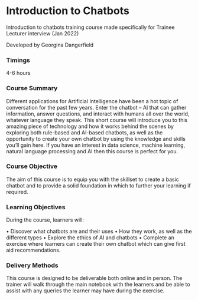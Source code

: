 # Introduction to Chatbots
Introduction to chatbots training course made specifically for Trainee Lecturer interview (Jan 2022)

Developed by Georgina Dangerfield

### Timings

4-6 hours

### Course Summary

Different applications for Artificial Intelligence have been a hot topic of conversation for the past few years. Enter the chatbot – AI that can gather information, answer questions, and interact with humans all over the world, whatever language they speak. This short course will introduce you to this amazing piece of technology and how it works behind the scenes by exploring both rule-based and AI-based chatbots, as well as the opportunity to create your own chatbot by using the knowledge and skills you’ll gain here. If you have an interest in data science, machine learning, natural language processing and AI then this course is perfect for you.

### Course Objective

The aim of this course is to equip you with the skillset to create a basic chatbot and to provide a solid foundation in which to further your learning if required.
 
### Learning Objectives

During the course, learners will:

•	Discover what chatbots are and their uses
•	How they work, as well as the different types
•	Explore the ethics of AI and chatbots
•	Complete an exercise where learners can create their own chatbot which can give first aid recommendations.
 
### Delivery Methods

This course is designed to be deliverable both online and in person. The trainer will walk through the main notebook with the learners and be able to assist with any queries the learner may have during the exercise.

